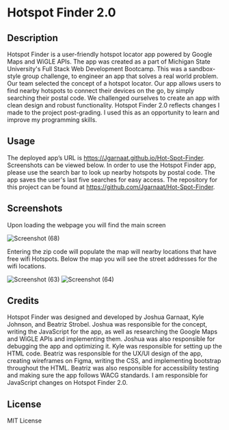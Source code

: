 # Hotspot Finder 2.0

## Description
Hotspot Finder is a user-friendly hotspot locator app powered by Google Maps and WiGLE APIs. The app was created as a part of Michigan State University's Full Stack Web Development Bootcamp. This was a sandbox-style group challenge, to engineer an app that solves a real world problem. Our team selected the concept of a hotspot locator. Our app allows users to find nearby hotspots to connect their devices on the go, by simply searching their postal code. We challenged ourselves to create an app with clean design and robust functionality. Hotspot Finder 2.0 reflects changes I made to the project post-grading. I used this as an opportunity to learn and improve my programming skills. 


## Usage
The deployed app’s URL is https://Jgarnaat.github.io/Hot-Spot-Finder. Screenshots can be viewed below. In order to use the Hotspot Finder app, please use the search bar to look up nearby hotspots by postal code. The app saves the user's last five searches for easy access. The repository for this project can be found at https://github.com/Jgarnaat/Hot-Spot-Finder.

## Screenshots
Upon loading the webpage you will find the main screen

![Screenshot (68)](https://github.com/Jgarnaat/Hot-Spot-Finder/assets/137853377/4bf7038e-74cc-4ddc-b8b0-edc0ca21b76c)


Entering the zip code will populate the map will nearby locations that have free wifi Hotspots. Below the map you will see the street addresses for the wifi locations.

![Screenshot (63)](https://github.com/Jgarnaat/Hot-Spot-Finder/assets/137853377/1d0395f6-60a5-4ac8-9f45-295d63b2aab9)
![Screenshot (64)](https://github.com/Jgarnaat/Hot-Spot-Finder/assets/137853377/ff95d209-6fdc-4d65-95a2-8f1d095fa51a)


## Credits
Hotspot Finder was designed and developed by Joshua Garnaat, Kyle Johnson, and Beatriz Strobel. Joshua was responsible for the concept, writing the JavaScript for the app, as well as researching the Google Maps and WiGLE APIs and implementing them. Joshua was also responsible for debugging the app and optimizing it. Kyle was responsible for setting up the HTML code. Beatriz was responsible for the UX/UI design of the app, creating wireframes on Figma, writing the CSS, and implementing bootstrap throughout the HTML. Beatriz was also responsible for accessibility testing and making sure the app follows WACG standards. I am responsible for JavaScript changes on Hotspot Finder 2.0.

## License
MIT License
